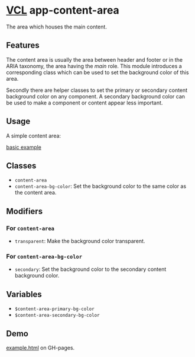 # [VCL](https://vcl.github.io/) app-content-area

The area which houses the main content.

## Features

The content area is usually the area between header and footer or in the ARIA
taxonomy, the area having the _main_ role.
This module introduces a corresponding class which can be used to set the
background color of this area.

Secondly there are helper classes to set the primary or secondary
content background color on any component.
A secondary background color can be used to make a component or content
appear less important.

## Usage

A simple content area:

[basic example](/demo/example.html)

## Classes

- `content-area`
- `content-area-bg-color`: Set the background color to the same color as the content area.

## Modifiers

### For `content-area`

- `transparent`: Make the background color transparent.

### For `content-area-bg-color`

- `secondary`: Set the background color to the secondary content
  background color.

## Variables

- `$content-area-primary-bg-color`
- `$content-area-secondary-bg-color`

## Demo

[example.html](/demo/example.html) on GH-pages.
